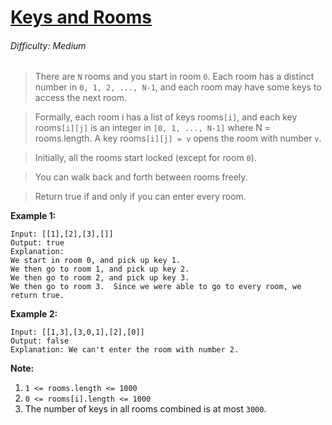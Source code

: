 # [Keys and Rooms](https://leetcode.com/problems/keys-and-rooms/)

###### Difficulty: Medium

> There are `N` rooms and you start in room `0`.  Each room has a distinct number in `0, 1, 2, ..., N-1`, and each room may have some keys to access the next room. 

> Formally, each room i has a list of keys rooms`[i]`, and each key rooms`[i][j]` is an integer in `[0, 1, ..., N-1]` where N = rooms.length.  A key rooms`[i][j] = v` opens the room with number `v`.

> Initially, all the rooms start locked (except for room `0`). 

> You can walk back and forth between rooms freely.

> Return true if and only if you can enter every room.

**Example 1:**

    Input: [[1],[2],[3],[]]
    Output: true
    Explanation:  
    We start in room 0, and pick up key 1.
    We then go to room 1, and pick up key 2.
    We then go to room 2, and pick up key 3.
    We then go to room 3.  Since we were able to go to every room, we return true.

**Example 2:**

    Input: [[1,3],[3,0,1],[2],[0]]
    Output: false
    Explanation: We can't enter the room with number 2.

**Note:**

1. `1 <= rooms.length <= 1000`
2. `0 <= rooms[i].length <= 1000`
3. The number of keys in all rooms combined is at most `3000`.
